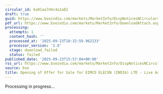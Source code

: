```yaml
---
circular_id: 6a01aa7d4c4a1a82
draft: true
guid: https://www.bseindia.com/markets/MarketInfo/DispNoticesNCirculars.aspx?Noticeid={1C4CB5C0-FAAC-4F34-B01D-13AD9B93915F}&noticeno=20250923-80&dt=09/23/2025&icount=80&totcount=84&flag=0
pdf_url: https://www.bseindia.com/markets/MarketInfo/DownloadAttach.aspx?id=20250923-80&attachedId=
processing:
  attempts: 1
  content_hash: ''
  processed_at: '2025-09-23T18:32:59.962133'
  processor_version: '2.0'
  stage: download_failed
  status: failed
published_date: '2025-09-23T15:57:04+00:00'
rss_url: https://www.bseindia.com/markets/MarketInfo/DispNoticesNCirculars.aspx?Noticeid={1C4CB5C0-FAAC-4F34-B01D-13AD9B93915F}&noticeno=20250923-80&dt=09/23/2025&icount=80&totcount=84&flag=0
source: bse
title: Opening of Offer for Sale for EIMCO ELECON (INDIA) LTD - Live Activities Schedule
---
```


Processing in progress...